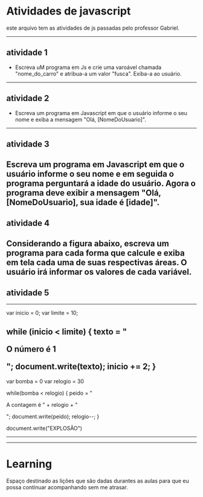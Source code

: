 # Atividades de javascript

este arquivo tem as atividades de js passadas pelo professor Gabriel.

---
## atividade 1
- Escreva uM programa em Js e crie uma varoável chamada "nome_do_carro" e atribua-a um valor "fusca". Exiba-a ao usuário.
---
## atividade 2
- Escreva um programa em Javascript em que o usuário informe o seu nome e exiba a mensagem "Olá, [NomeDoUsuario]".
---
## atividade 3
Escreva um programa em Javascript em que o usuário informe o seu nome e em seguida o programa perguntará a idade do usuário. Agora o programa deve exibir a mensagem "Olá, [NomeDoUsuario], sua idade é [idade]".
---
## atividade 4
Considerando a figura abaixo, escreva um programa para cada forma que calcule e exiba em tela cada uma de suas respectivas áreas. O usuário irá informar os valores de cada variável.
---
## atividade 5









---

var inicio = 0;
var limite = 10;

while (inicio < limite) {
    texto = "<p>O número é 1 <br></p>";
    document.write(texto);
    inicio += 2;
    }
---

var bomba = 0
var relogio = 30

while(bomba < relogio) {
    peido = "<p>A contagem é " + relogio + "</p>";
    document.write(peido);
    relogio--;
}

document.write("EXPLOSÃO")

---
---


# Learning
Espaço destinado as lições que são dadas durantes as aulas para que eu possa continuar acompanhando sem me atrasar.